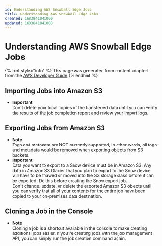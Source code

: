 ```yaml
---
id: Understanding AWS Snowball Edge Jobs
title: Understanding AWS Snowball Edge Jobs
created: 1683841041000
updated: 1683841041000
---
```

# Understanding AWS Snowball Edge Jobs

{% hint style="info" %}
This page was generated from content adapted from the [AWS Developer Guide](https://github.com/awsdocs/aws-snowball-developer-guide.git)
{% endhint %}

## Importing Jobs into Amazon S3

- **Important**  
Don't delete your local copies of the transferred data until you can verify the results of the job completion report and review your import logs\.


## Exporting Jobs from Amazon S3

- **Note**  
Tags and metadata are NOT currently supported, in other words, all tags and metadata would be removed when exporting objects from S3 buckets\.
- **Important**  
Data you want to export to a Snow device must be in Amazon S3\. Any data in Amazon S3 Glacier that you plan to export to the Snow device will have to be thawed or moved into the S3 storage class before it can be exported\. Do this before creating the Snow export job\.  
Don't change, update, or delete the exported Amazon S3 objects until you can verify that all of your contents for the entire job have been copied to your on\-premises data destination\.


## Cloning a Job in the Console

- **Note**  
Cloning a job is a shortcut available in the console to make creating additional jobs easier\. If you're creating jobs with the job management API, you can simply run the job creation command again\.

